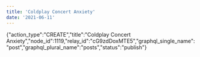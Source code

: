 ```yaml
---
title: 'Coldplay Concert Anxiety'
date: '2021-06-11'
---
```


{"action_type":"CREATE","title":"Coldplay Concert Anxiety","node_id":1119,"relay_id":"cG9zdDoxMTE5","graphql_single_name":"post","graphql_plural_name":"posts","status":"publish"}
